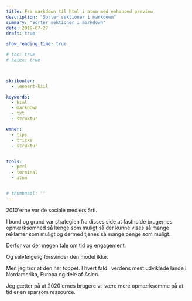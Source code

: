 ```yaml
---
title: Fra markdown til html i atom med enhanced preview
description: "Sorter sektioner i markdown"
summary: "Sorter sektioner i markdown"
date: 2019-07-27
draft: true

show_reading_time: true

# toc: true
# katex: true



skribenter:
  - lennart-kiil

keywords:
  - html
  - markdown
  - txt
  - struktur

emner:
  - tips
  - tricks
  - struktur


tools:
  - perl
  - terminal
  - atom


# thumbnail: ""
---
```


2010'erne var de sociale mediers årti.

I bund og grund var strategien fra disses side at fastholde brugernes opmærksomhed så længe som muligt så der kunne vises så mange reklamer  som muligt og dermed tjenes så mange penge som muligt.

Derfor var der megen tale om tid og engagement.

Og selvfølgelig forsvinder den model ikke.

Men jeg tror at den har toppet. I hvert fald i verdens mest udviklede lande i Nordamerika, Europa og dele af Asien.

Jeg gætter på at 2020'ernes brugere vil være mere opmærksomme på at tid er en sparsom ressource.

```
